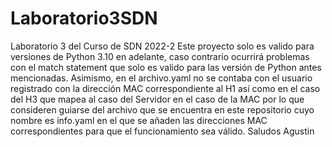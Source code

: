 # Laboratorio3SDN
Laboratorio 3 del Curso de SDN 2022-2
Este proyecto solo es valido para versiones de Python 3.10 en adelante, caso contrario ocurrirá problemas con el match statement que solo es valido para las 
versión de Python antes mencionadas. Asimismo, en el archivo.yaml no se contaba con el usuario registrado con la dirección MAC correspondiente al H1 así como en el caso del H3 que mapea al caso del Servidor en el caso de la MAC por lo que consideren guiarse del archivo que se encuentra en este repositorio cuyo nombre es info.yaml en el que se añaden las direcciones MAC correspondientes para que el funcionamiento sea válido.
Saludos
Agustin
